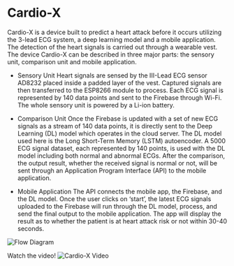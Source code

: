 # Cardio-X

Cardio-X is a device built to predict a heart attack before it occurs utilizing the 3-lead ECG system, a deep learning model and a mobile application. The detection of the heart signals is carried out through a wearable vest. The device Cardio-X can be described in three major parts: the sensory unit, comparison unit and mobile application.

* Sensory Unit
Heart signals are sensed by the III-Lead ECG sensor AD8232 placed inside a padded layer of the vest. Captured signals are then transferred to the ESP8266 module to process. Each ECG signal is represented by 140 data points and sent to the Firebase through Wi-Fi. The whole sensory unit is powered by a Li-ion battery. 

* Comparison Unit
Once the Firebase is updated with a set of new ECG signals as a stream of 140 data points, it is directly sent to the Deep Learning (DL) model which operates in the cloud server. The DL model used here is the Long Short-Term Memory (LSTM) autoencoder. A 5000 ECG signal dataset, each represented by 140 points, is used with the DL model including both normal and abnormal ECGs. After the comparison, the output result, whether the received signal is normal or not, will be sent through an Application Program Interface (API) to the mobile application.

* Mobile Application
The API connects the mobile app, the Firebase, and the DL model. Once the user clicks on ‘start’, the latest ECG signals uploaded to the Firebase will run through the DL model, process, and send the final output to the mobile application. The app will display the result as to whether the patient is at heart attack risk or not within 30-40 seconds.

![Flow Diagram](https://github.com/Mithara99/Cardio-X/assets/109811098/dfadbaf5-93fe-4d16-901d-c099b32b4eb9)

Watch the video!
![Cardio-X Video](https://drive.google.com/file/d/1m29li0GRjAQ2ru8W5z3auoMRo2MzwtGq/view?usp=sharing)



